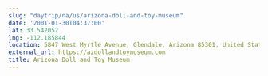 ```yaml
---
slug: "daytrip/na/us/arizona-doll-and-toy-museum"
date: '2001-01-30T04:37:00'
lat: 33.542052
lng: -112.185844
location: 5847 West Myrtle Avenue, Glendale, Arizona 85301, United States
external_url: https://azdollandtoymuseum.com
title: Arizona Doll and Toy Museum
---
```



